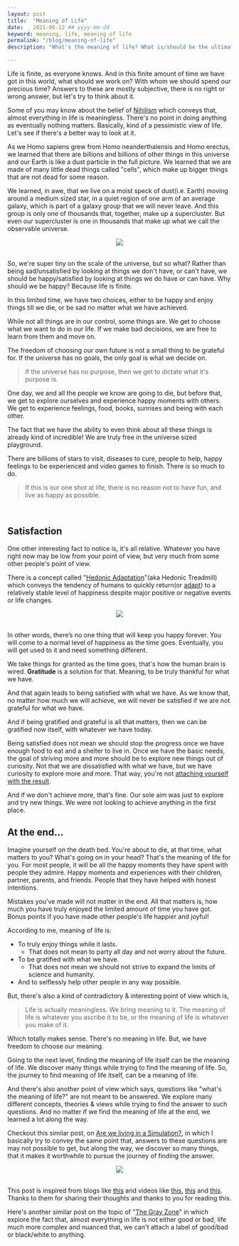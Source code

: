 ```yaml
---
layout: post
title:  "Meaning of Life"
date:   2021-06-12 ## yyyy-mm-dd
keyword: meaning, life, meaning of life  
permalink: "/blog/meaning-of-life"
description: "What's the meaning of life? What is/should be the ultimate goal?"

---
```


Life is finite, as everyone knows.
And in this finite amount of time we have got in this world, what should we work on? With whom we should spend our precious time? Answers to these are mostly subjective, there is no right or wrong answer, but let's try to think about it.

Some of you may know about the belief of <a href="https://iep.utm.edu/nihilism/" target="_blank">Nihilism</a> which conveys that, almost everything in life is meaningless.
There's no point in doing anything as eventually nothing matters. Basically, kind of a pessimistic view of life. Let's see if there's a better way to look at it.

As we Homo sapiens grew from Homo neanderthalensis and Homo erectus, we learned that there are billions and billions of other things in this universe and our Earth is like a dust particle in the full picture. We learned that we are made of many little dead things called "cells", which make up bigger things that are not dead for some reason.

We learned, in awe, that we live on a moist speck of dust(i.e. Earth) moving around a medium sized star, in a quiet region of one arm of an average galaxy, which is part of a galaxy group that we will never leave.
And this group is only one of thousands that, together, make up a supercluster. But even our supercluster is one in thousands that make up what we call the observable universe.

<center><img src="../assets/space_human.jpg"/>
</center> 
<br/>

So, we're super tiny on the scale of the universe, but so what? Rather than being sad/unsatisfied by looking at things we don't have, or can't have, we should be happy/satisfied by looking at things we do have or can have. Why should we be happy? Because life is finite.

In this limited time, we have two choices, either to be happy and enjoy things till we die, or be sad no matter what we have achieved.

While not all things are in our control, some things are. We get to choose what we want to do in our life. If we make bad decisions, we are free to learn from them and move on. 

The freedom of choosing our own future is not a small thing to be grateful for. If the universe has no goals, the only goal is what we decide on.

> If the universe has no purpose, then we get to dictate what it's purpose is.

One day, we and all the people we know are going to die, but before that, we get to explore ourselves and experience happy moments with others. We get to experience feelings, food, books, sunrises and being with each other.

The fact that we have the ability to even think about all these things is already kind of incredible! We are truly free in the universe sized playground.

There are billions of stars to visit, diseases to cure, people to help, happy feelings to be experienced and video games to finish. There is so much to do.

> If this is our one shot at life, there is no reason not to have fun, and live as happy as possible.

<br/>

## Satisfaction

One other interesting fact to notice is, it's all relative. Whatever you have right now may be low from your point of view, but very much from some other people's point of view.

There is a concept called "[Hedonic Adaptation](https://en.wikipedia.org/wiki/Hedonic_treadmill)"(aka Hedonic Treadmill) which conveys the tendency of humans to quickly return(or <a href="https://prashantkikani.com/blog/adaptability" target="_blank">adapt</a>) to a relatively stable level of happiness despite major positive or negative events or life changes.

<center><img src="../assets/hedonic_adaptation.png"/></center> 
<br/>

In other words, there’s no one thing that will keep you happy forever. You will come to a normal level of happiness as the time goes. Eventually, you will get used to it and need something different.

We take things for granted as the time goes, that's how the human brain is wired. <b>Gratitude</b> is a solution for that. Meaning, to be truly thankful for what we have.

And that again leads to being satisfied with what we have. As we know that, no matter how much we will achieve, we will never be satisfied if we are not grateful for what we have.

And if being gratified and grateful is all that matters, then we can be gratified now itself, with whatever we have today.   

Being satisfied does not mean we should stop the progress once we have enough food to eat and a shelter to live in. Once we have the basic needs, the goal of striving more and more should be to explore new things out of curiosity. Not that we are dissatisfied with what we have, but we have curiosity to explore more and more. That way, you're not <a href="https://prashantkikani.com/blog/happy-life" target="_blank">attaching yourself with the result</a>.

And if we don't achieve more, that's fine. Our sole aim was just to explore and try new things. We were not looking to achieve anything in the first place.

## At the end...

Imagine yourself on the death bed. You're about to die, at that time, what matters to you? What's going on in your head? That's the meaning of life for you.
For most people, it will be all the happy moments they have spent with people they admire. Happy moments and experiences with their children, partner, parents, and friends. People that they have helped with honest intentions.

Mistakes you've made will not matter in the end. All that matters is, how much you have truly enjoyed the limited amount of time you have got. Bonus points if you have made other people's life happier and joyful!

According to me, meaning of life is:
- To truly enjoy things while it lasts.
  - That does not mean to party all day and not worry about the future.
- To be gratified with what we have.
  - That does not mean we should not strive to expand the limits of science and humanity.
- And to selflessly help other people in any way possible.

But, there's also a kind of contradictory & interesting point of view which is,

> Life is actually meaningless. We bring meaning to it. The meaning of life is whatever you ascribe it to be, or the meaning of life is whatever you make of it.

Which totally makes sense. There's no meaning in life. But, we have freedom to choose our meaning.

Going to the next level, finding the meaning of life itself can be the meaning of life. We discover many things while trying to find the meaning of life. So, the journey to find meaning of life itself, can be a meaning of life.

And there's also another point of view which says, questions like "what's the meaning of life?" are not meant to be answered. We explore many different concepts, theories & views while trying to find the answer to such questions. And no matter if we find the meaning of life at the end, we learned a lot along the way.

Checkout this similar post, on [Are we living in a Simulation?](https://prashantkikani.com/blog/simulation), in which I basically try to convey the same point that, answers to these questions are may not possible to get, but along the way, we discover so many things, that it makes it worthwhile to pursue the journey of finding the answer.     

<center><img src="../assets/lake_human.jpg"/>
</center> 
<br/>

This post is inspired from blogs like [this](http://www.paulgraham.com/vb.html) and videos like [this](https://youtu.be/JXeJANDKwDc), [this](https://youtu.be/WPPPFqsECz0) and [this](https://youtu.be/MBRqu0YOH14). Thanks to them for sharing their thoughts and thanks to you for reading this.

Here's another similar post on the topic of "[The Gray Zone](https://prashantkikani.com/blog/gray-zone)" in which explore the fact that, almost everything in life is not either good or bad, life much more complex and nuanced that, we can't attach a label of good/bad or black/white to anything.
 